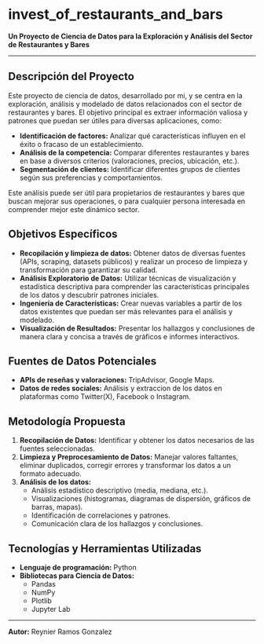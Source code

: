 # invest_of_restaurants_and_bars

**Un Proyecto de Ciencia de Datos para la Exploración y Análisis del Sector de Restaurantes y Bares**

---

## Descripción del Proyecto

Este proyecto de ciencia de datos, desarrollado por mi, y se centra en la exploración, análisis y modelado de datos relacionados con el sector de restaurantes y bares. El objetivo principal es extraer información valiosa y patrones que puedan ser útiles para diversas aplicaciones, como:

* **Identificación de factores:**  Analizar qué características influyen en el éxito o fracaso de un establecimiento.
* **Análisis de la competencia:**  Comparar diferentes restaurantes y bares en base a diversos criterios (valoraciones, precios, ubicación, etc.).
* **Segmentación de clientes:**  Identificar diferentes grupos de clientes según sus preferencias y comportamientos.

Este análisis puede ser útil para propietarios de restaurantes y bares que buscan mejorar sus operaciones, o para cualquier persona interesada en comprender mejor este dinámico sector.

## Objetivos Específicos

* **Recopilación y limpieza de datos:**  Obtener datos de diversas fuentes (APIs, scraping, datasets públicos) y realizar un proceso de limpieza y transformación para garantizar su calidad.
* **Análisis Exploratorio de Datos:**  Utilizar técnicas de visualización y estadística descriptiva para comprender las características principales de los datos y descubrir patrones iniciales.
* **Ingeniería de Características:**  Crear nuevas variables a partir de los datos existentes que puedan ser más relevantes para el análisis y modelado.
* **Visualización de Resultados:**  Presentar los hallazgos y conclusiones de manera clara y concisa a través de gráficos e informes interactivos.

## Fuentes de Datos Potenciales
* **APIs de reseñas y valoraciones:** TripAdvisor, Google Maps.
* **Datos de redes sociales:** Análisis y extraccion de los datos en plataformas como Twitter(X), Facebook o Instagram.

## Metodología Propuesta

1. **Recopilación de Datos:**  Identificar y obtener los datos necesarios de las fuentes seleccionadas.
2. **Limpieza y Preprocesamiento de Datos:**  Manejar valores faltantes, eliminar duplicados, corregir errores y transformar los datos a un formato adecuado.
3. **Análisis de los datos:**
    * Análisis estadístico descriptivo (media, mediana, etc.).
    * Visualizaciones (histogramas, diagramas de dispersión, gráficos de barras, mapas).
    * Identificación de correlaciones y patrones.
    * Comunicación clara de los hallazgos y conclusiones.

## Tecnologías y Herramientas Utilizadas

* **Lenguaje de programación:** Python
* **Bibliotecas para Ciencia de Datos:**
    * Pandas
    * NumPy 
    * Plotlib
    * Jupyter Lab
---

**Autor:** Reynier Ramos Gonzalez
